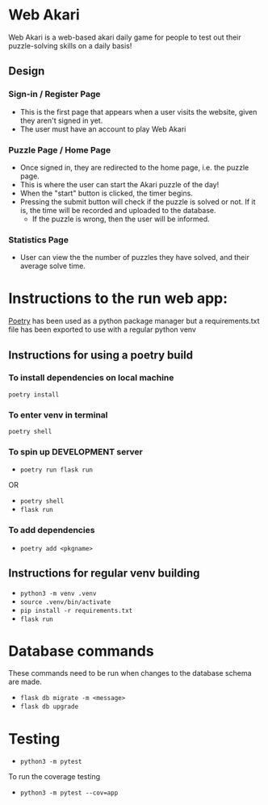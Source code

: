 # Web Akari
Web Akari is a web-based akari daily game for people to test out their puzzle-solving skills on a daily basis!

## Design
### Sign-in / Register Page
- This is the first page that appears when a user visits the website, given they aren't signed in yet.
- The user must have an account to play Web Akari

### Puzzle Page / Home Page
- Once signed in, they are redirected to the home page, i.e. the puzzle page.
- This is where the user can start the Akari puzzle of the day!
- When the "start" button is clicked, the timer begins.
- Pressing the submit button will check if the puzzle is solved or not. If it is, the time will be recorded and uploaded to the database.
  - If the puzzle is wrong, then the user will be informed.

### Statistics Page
- User can view the the number of puzzles they have solved, and their average solve time.

# Instructions to the run web app:
[Poetry](https://python-poetry.org/docs/) has been used as a python package manager but a requirements.txt file has been exported to use with a regular python venv


## Instructions for using a poetry build

### To install dependencies on local machine
`poetry install`

### To enter venv in terminal
`poetry shell`

### To spin up DEVELOPMENT server
- `poetry run flask run`

OR

- `poetry shell` <br>
- `flask run`

### To add dependencies
- `poetry add <pkgname>`

## Instructions for regular venv building
- `python3 -m venv .venv`
- `source .venv/bin/activate`
- `pip install -r requirements.txt`
- `flask run`

# Database commands
These commands need to be run when changes to the database schema are made.

- `flask db migrate -m <message>`
- `flask db upgrade`

# Testing
- `python3 -m pytest`

To run the coverage testing
- `python3 -m pytest --cov=app`

